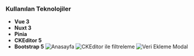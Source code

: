 ### Kullanılan Teknolojiler

- **Vue 3**
- **Nuxt 3**
- **Pinia**
- **CKEditor 5**
- **Bootstrap 5**
![Anasayfa](https://github.com/user-attachments/assets/14a20da8-db93-490a-941f-9f4a60ebf784)
![CKEditor ile filtreleme](https://github.com/user-attachments/assets/2d0dbb3b-2f59-4e97-8fbc-35d8777629f3)
![Veri Ekleme Modal](https://github.com/user-attachments/assets/fbb85954-a469-41b8-ad7d-9fdc7db741db)
